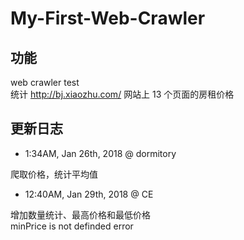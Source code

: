 # My-First-Web-Crawler
## 功能
web crawler test  
统计 http://bj.xiaozhu.com/ 网站上 13 个页面的房租价格
## 更新日志
- 1:34AM, Jan 26th, 2018 @ dormitory  

爬取价格，统计平均值  
- 12:40AM, Jan 29th, 2018 @ CE  

增加数量统计、最高价格和最低价格  
minPrice is not definded error  
